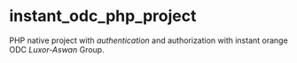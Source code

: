 # instant_odc_php_project
PHP native project with _authentication_ and authorization with instant orange ODC *Luxor-Aswan* Group.
